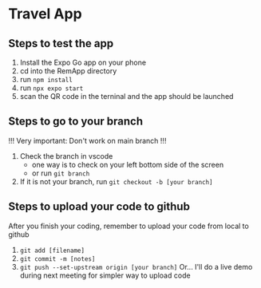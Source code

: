 # Travel App

## Steps to test the app
1. Install the Expo Go app on your phone
2. cd into the RemApp directory 
3. run `npm install`
4. run `npx expo start`
5. scan the QR code in the terninal and the app should be launched

## Steps to go to your branch
!!! Very important: Don't work on main branch !!!
1. Check the branch in vscode 
    - one way is to check on your left bottom side of the screen
    - or run `git branch` 
2. If it is not your branch, run `git checkout -b [your branch]`

## Steps to upload your code to github
After you finish your coding, remember to upload your code from local to github
1. `git add [filename]`
2. `git commit -m [notes]`
3. `git push --set-upstream origin [your branch]`
Or... I'll do a live demo during next meeting for simpler way to upload code
